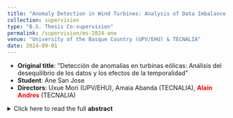 ```yaml
---
title: "Anomaly Detection in Wind Turbines: Analysis of Data Imbalance and Temporal Effects"
collection: supervision
type: "B.S. Thesis Co-supervision"
permalink: /supervision/ms-2024-ane
venue: "University of the Basque Country (UPV/EHU) & TECNALIA"
date: 2024-09-01
---
```


- **Original title**: "Detección de anomalías en turbinas eólicas: Análisis del desequilibrio de los datos y los efectos de la temporalidad"
- **Student**: Ane San Jose
- **Directors**: Uxue Mori (UPV/EHU), Amaia Abanda (TECNALIA), <span style="color:red; font-weight:bold;">Alain Andres</span> (TECNALIA)
<details>
  <summary>Click here to read the full <strong>abstract</strong></summary>
  In engineering and systems monitoring, an anomaly is defined as a rare event. Detecting these anomalies, which deviate significantly from expected or normal system behavior, is crucial for identifying issues in various contexts, including computer systems and industrial processes.
  
  This project focuses on detecting anomalies in the operation of wind turbines used for renewable energy generation. Environmental and operational factors can affect turbine performance, leading to occasional anomalies. Early detection is vital for ensuring efficiency and safety, enabling predictive maintenance, optimizing performance, and extending turbine lifespan.

  Detecting anomalies in real-world data is challenging due to the rarity and unpredictability of such events. Machine learning, specifically supervised learning, is commonly used for this task. In our study, each data point is labeled as anomalous or normal by experts, ensuring reliable results.

  We address two main challenges: handling class imbalance in the dataset, which is typical for this type of application, and analyzing the effectiveness of treating data as time series to improve anomaly detection accuracy.
</details>



